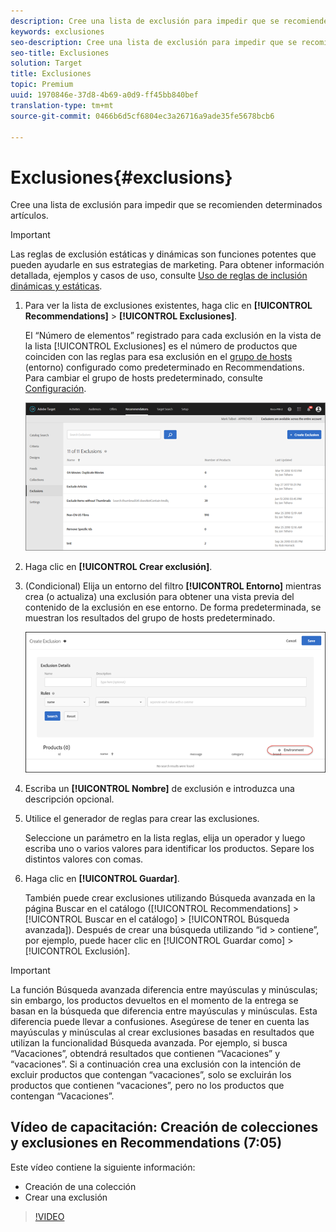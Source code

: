 ```yaml
---
description: Cree una lista de exclusión para impedir que se recomienden determinados artículos.
keywords: exclusiones
seo-description: Cree una lista de exclusión para impedir que se recomienden determinados artículos.
seo-title: Exclusiones
solution: Target
title: Exclusiones
topic: Premium
uuid: 1970846e-37d8-4b69-a0d9-ff45bb840bef
translation-type: tm+mt
source-git-commit: 0466b6d5cf6804ec3a26716a9ade35fe5678bcb6

---
```



# Exclusiones{#exclusions}

Cree una lista de exclusión para impedir que se recomienden determinados artículos.

>[!IMPORTANT]
>
>Las reglas de exclusión estáticas y dinámicas son funciones potentes que pueden ayudarle en sus estrategias de marketing. Para obtener información detallada, ejemplos y casos de uso, consulte [Uso de reglas de inclusión dinámicas y estáticas](../../c-recommendations/c-algorithms/use-dynamic-and-static-inclusion-rules.md#concept_4CB5C0FA705D4E449BD0B37B3D987F9F).

1. Para ver la lista de exclusiones existentes, haga clic en **[!UICONTROL Recommendations]** &gt; **[!UICONTROL Exclusiones]**.

   El “Número de elementos” registrado para cada exclusión en la vista de la lista [!UICONTROL Exclusiones] es el número de productos que coinciden con las reglas para esa exclusión en el [grupo de hosts](/help/administrating-target/hosts.md) (entorno) configurado como predeterminado en Recommendations. Para cambiar el grupo de hosts predeterminado, consulte [Configuración](../../c-recommendations/plan-implement.md#concept_C1E1E2351413468692D6C21145EF0B84).

   ![](assets/exclusions_list.png)

1. Haga clic en **[!UICONTROL Crear exclusión]**.

1. (Condicional) Elija un entorno del filtro **[!UICONTROL Entorno]** mientras crea (o actualiza) una exclusión para obtener una vista previa del contenido de la exclusión en ese entorno. De forma predeterminada, se muestran los resultados del grupo de hosts predeterminado.

   ![Crear exclusión](/help/c-recommendations/c-products/assets/CreateExclusion.png)

1. Escriba un **[!UICONTROL Nombre]** de exclusión e introduzca una descripción opcional.

1. Utilice el generador de reglas para crear las exclusiones.

   Seleccione un parámetro en la lista reglas, elija un operador y luego escriba uno o varios valores para identificar los productos. Separe los distintos valores con comas.

1. Haga clic en **[!UICONTROL Guardar]**.

   También puede crear exclusiones utilizando Búsqueda avanzada en la página Buscar en el catálogo ([!UICONTROL Recommendations] &gt; [!UICONTROL Buscar en el catálogo] &gt; [!UICONTROL Búsqueda avanzada]). Después de crear una búsqueda utilizando “id &gt; contiene”, por ejemplo, puede hacer clic en [!UICONTROL Guardar como] &gt; [!UICONTROL Exclusión].

>[!IMPORTANT]
>
>La función Búsqueda avanzada diferencia entre mayúsculas y minúsculas; sin embargo, los productos devueltos en el momento de la entrega se basan en la búsqueda que diferencia entre mayúsculas y minúsculas. Esta diferencia puede llevar a confusiones. Asegúrese de tener en cuenta las mayúsculas y minúsculas al crear exclusiones basadas en resultados que utilizan la funcionalidad Búsqueda avanzada. Por ejemplo, si busca “Vacaciones”, obtendrá resultados que contienen “Vacaciones” y “vacaciones”. Si a continuación crea una exclusión con la intención de excluir productos que contengan “vacaciones”, solo se excluirán los productos que contienen “vacaciones”, pero no los productos que contengan “Vacaciones”.

## Vídeo de capacitación: Creación de colecciones y exclusiones en Recommendations (7:05)

Este vídeo contiene la siguiente información:

* Creación de una colección
* Crear una exclusión

>[!VIDEO](https://video.tv.adobe.com/v/27689?captions=spa)